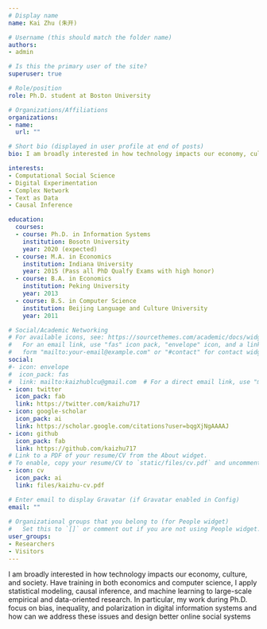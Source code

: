 ```yaml
---
# Display name
name: Kai Zhu (朱开)

# Username (this should match the folder name)
authors:
- admin

# Is this the primary user of the site?
superuser: true

# Role/position
role: Ph.D. student at Boston University

# Organizations/Affiliations
organizations:
- name: 
  url: ""

# Short bio (displayed in user profile at end of posts)
bio: I am broadly interested in how technology impacts our economy, culture, and society

interests:
- Computational Social Science
- Digital Experimentation
- Complex Network
- Text as Data
- Causal Inference

education:
  courses:
  - course: Ph.D. in Information Systems
    institution: Bosotn University
    year: 2020 (expected)
  - course: M.A. in Economics 
    institution: Indiana University
    year: 2015 (Pass all PhD Qualfy Exams with high honor)
  - course: B.A. in Economics
    institution: Peking University
    year: 2013
  - course: B.S. in Computer Science
    institution: Beijing Language and Culture University
    year: 2011

# Social/Academic Networking
# For available icons, see: https://sourcethemes.com/academic/docs/widgets/#icons
#   For an email link, use "fas" icon pack, "envelope" icon, and a link in the
#   form "mailto:your-email@example.com" or "#contact" for contact widget.
social:
#- icon: envelope
#  icon_pack: fas
#  link: mailto:kaizhublcu@gmail.com  # For a direct email link, use "mailto:test@example.org". -->
- icon: twitter
  icon_pack: fab
  link: https://twitter.com/kaizhu717
- icon: google-scholar
  icon_pack: ai
  link: https://scholar.google.com/citations?user=bqgXjNgAAAAJ
- icon: github
  icon_pack: fab
  link: https://github.com/kaizhu717
# Link to a PDF of your resume/CV from the About widget.
# To enable, copy your resume/CV to `static/files/cv.pdf` and uncomment the lines below.  
- icon: cv
  icon_pack: ai
  link: files/kaizhu-cv.pdf

# Enter email to display Gravatar (if Gravatar enabled in Config)
email: ""
  
# Organizational groups that you belong to (for People widget)
#   Set this to `[]` or comment out if you are not using People widget.  
user_groups:
- Researchers
- Visitors
---
```


I am broadly interested in how technology impacts our economy, culture, and society. Have training in both economics and computer science, I apply statistical modeling, causal inference, and machine learning to large-scale empirical and data-oriented research. In particular, my work during Ph.D. focus on bias, inequality, and polarization in digital information systems and how can we address these issues and design better online social systems
